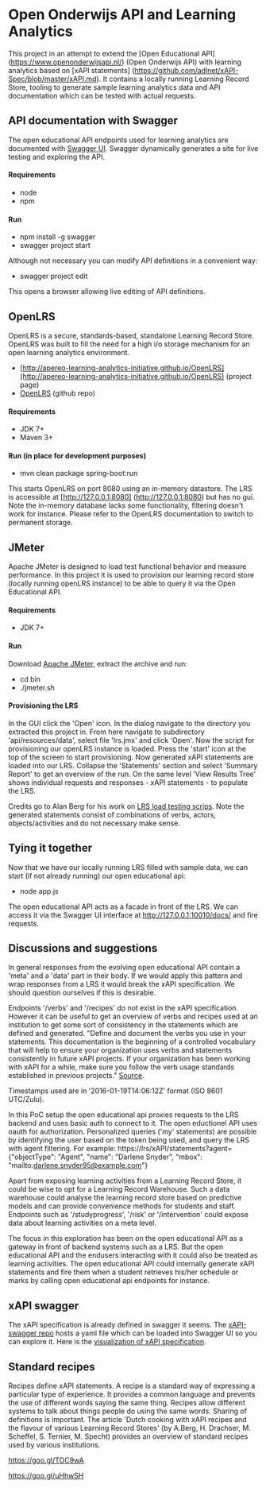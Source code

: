 Open Onderwijs API and Learning Analytics
======

This project in an attempt to extend the [Open Educational API] (https://www.openonderwijsapi.nl/) (Open Onderwijs API) with learning analytics based on [xAPI statements] (https://github.com/adlnet/xAPI-Spec/blob/master/xAPI.md).
It contains a locally running Learning Record Store, tooling to generate sample learning analytics data and API documentation which can be tested with actual requests.

## API documentation with Swagger
The open educational API endpoints used for learning analytics are documented with [Swagger UI](https://github.com/swagger-api/swagger-ui).
Swagger dynamically generates a site for live testing and exploring the API.


#### Requirements
* node
* npm

#### Run

* npm install -g swagger
* swagger project start


Although not necessary you can modify API definitions in a convenient way:

* swagger project edit

This opens a browser allowing live editing of API definitions.


## OpenLRS
OpenLRS is a secure, standards-based, standalone Learning Record Store. OpenLRS was built to fill the need for a high i/o storage mechanism for an open learning analytics environment.
* [http://apereo-learning-analytics-initiative.github.io/OpenLRS](http://apereo-learning-analytics-initiative.github.io/OpenLRS) (project page)
* [OpenLRS](https://github.com/Apereo-Learning-Analytics-Initiative/OpenLRS) (github repo)

#### Requirements
* JDK 7+
* Maven 3+

#### Run (in place for development purposes)
* mvn clean package spring-boot:run

This starts OpenLRS on port 8080 using an in-memory datastore. The LRS is accessible at [http://127.0.0.1:8080] (http://127.0.0.1:8080) but has no gui.
Note the in-memory database lacks some functionality, filtering doesn't work for instance. Please refer to the OpenLRS documentation to switch to permanent storage.

## JMeter
Apache JMeter is designed to load test functional behavior and measure performance. In this project it is used to provision our learning record store (locally running openLRS instance) to be able to query it via
the Open Educational API.


#### Requirements
* JDK 7+

#### Run
Download [Apache JMeter](http://jmeter.apache.org/), extract the archive and run:

* cd bin
* ./jmeter.sh

#### Provisioning the LRS

In the GUI click the 'Open' icon. In the dialog navigate to the directory you extracted this project in. From here navigate to subdirectory 
'api/resources/data', select file 'lrs.jmx' and click 'Open'. Now the script for provisioning our openLRS instance is loaded. Press the 'start' icon 
at the top of the screen to start provisioning. Now generated xAPI statements are loaded into our LRS. Collapse the 'Statements' section and select 
'Summary Report' to get an overview of the run. On the same level 'View Results Tree' shows individual requests and responses - xAPI statements - to populate the LRS.

Credits go to Alan Berg for his work on [LRS load testing scrips](https://github.com/Apereo-Learning-Analytics-Initiative/LRSLoadTest).
Note the generated statements consist of combinations of verbs, actors, objects/activities and do not necessary make sense.


## Tying it together

Now that we have our locally running LRS filled with sample data, we can start (if not already running) our open educational api:
* node app.js

The open educational API acts as a facade in front of the LRS. We can access it via the Swagger UI interface at http://127.0.0.1:10010/docs/ and fire requests.


##  Discussions and suggestions

In general responses from the evolving open educational API contain a 'meta' and a 'data' part in their body. If we would apply this pattern and wrap responses from a LRS it would
break the xAPI specification. We should question ourselves if this is desirable.

Endpoints '/verbs' and '/recipes' do not exist in the xAPI specification. However it can be useful to get an overview of verbs and recipes used at an institution to get some sort of consistency in the statements which are defined and generated. 
"Define and document the verbs you use in your statements. This documentation is the beginning of a controlled vocabulary that will help to ensure your organization uses verbs and statements consistently in future xAPI projects. If your organization has been working with xAPI for a while, make sure you follow the verb usage standards established in previous projects."
[Source](http://www.learningsolutionsmag.com/articles/1526/five-things-a-web-developer-needs-to-know-about-the-xapi).

Timestamps used are in '2016-01-19T14:06:12Z' format (ISO 8601 UTC/Zulu).

In this PoC setup the open educational api proxies requests to the LRS backend and uses basic auth to connect to it. The open eductionel API uses oauth for authorization. 
Personalized queries ('my' statements) are possible by identifying the user based on the token being used, and query the LRS with agent filtering.
For example: https://lrs/xAPI/statements?agent={"objectType": "Agent", "name": "Darlene Snyder", "mbox": "mailto:darlene.snyder95@example.com"}

Apart from exposing learning activities from a Learning Record Store, it could be wise to opt for a Learning Record Warehouse. Such a data warehouse could analyse the learning record store based on predictive models and can provide convenience methods for students and staff.
Endpoints such as '/studyprogress', '/risk' or '/intervention' could expose data about learning activities on a meta level.

The focus in this exploration has been on the open educational API as a gateway in front of backend systems such as a LRS. But the open educational API and the endusers interacting with it could also be treated 
as learning activities. The open educational API could internally generate xAPI statements and fire them when a student retrieves his/her schedule or marks by calling open educational api endpoints for instance.


## xAPI swagger
The xAPI specification is already defined in swagger it seems. The [xAPI-swagger repo](https://github.com/TryxAPI/xapi-swagger) hosts a yaml file which can be loaded
into Swagger UI so you can explore it. Here is the [visualization of xAPI specification](http://editor.swagger.io/#/?import=https://raw.githubusercontent.com/TryxAPI/xapi-swagger/master/xapi-swagger.yaml).


## Standard recipes
Recipes define xAPI statements. A recipe is a standard way of expressing a particular type of experience. It provides a common language and prevents the use of different words saying the same thing.
Recipes allow different systems to talk about things people do using the same words. Sharing of definitions is important.
The article 'Dutch cooking with xAPI recipes and the flavour of various Learning Record Stores' (by A.Berg, H. Drachser, M. Scheffel, S. Ternier, M. Specht) provides an overview of standard recipes used by various institutions.

https://goo.gl/TOC9wA


https://goo.gl/uHhwSH